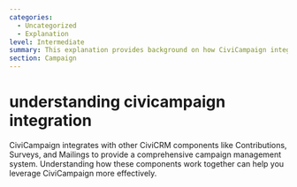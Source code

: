```yaml
---
categories:
  - Uncategorized
  - Explanation
level: Intermediate
summary: This explanation provides background on how CiviCampaign integrates with other CiviCRM components to enhance campaign management.
section: Campaign
---
```


# understanding civicampaign integration
CiviCampaign integrates with other CiviCRM components like Contributions, Surveys, and Mailings to provide a comprehensive campaign management system. Understanding how these components work together can help you leverage CiviCampaign more effectively.
